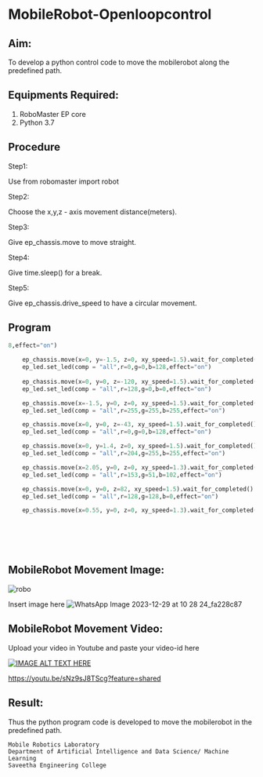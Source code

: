 # MobileRobot-Openloopcontrol
## Aim:

To develop a python control code to move the mobilerobot along the predefined path.

## Equipments Required:
1. RoboMaster EP core
2. Python 3.7

## Procedure

Step1:

Use from robomaster import robot

Step2:

Choose the x,y,z - axis movement distance(meters).

Step3:

Give ep_chassis.move to move straight.

Step4:

Give time.sleep() for a break.

Step5:

Give ep_chassis.drive_speed to have a circular movement.

## Program
```python
8,effect="on")

    ep_chassis.move(x=0, y=-1.5, z=0, xy_speed=1.5).wait_for_completed()
    ep_led.set_led(comp = "all",r=0,g=0,b=128,effect="on")
   
    ep_chassis.move(x=0, y=0, z=-120, xy_speed=1.5).wait_for_completed()
    ep_led.set_led(comp = "all",r=128,g=0,b=0,effect="on")

    ep_chassis.move(x=-1.5, y=0, z=0, xy_speed=1.5).wait_for_completed()
    ep_led.set_led(comp = "all",r=255,g=255,b=255,effect="on")

    ep_chassis.move(x=0, y=0, z=-43, xy_speed=1.5).wait_for_completed()
    ep_led.set_led(comp = "all",r=0,g=0,b=128,effect="on")

    ep_chassis.move(x=0, y=1.4, z=0, xy_speed=1.5).wait_for_completed()
    ep_led.set_led(comp = "all",r=204,g=255,b=255,effect="on")

    ep_chassis.move(x=2.05, y=0, z=0, xy_speed=1.3).wait_for_completed()
    ep_led.set_led(comp = "all",r=153,g=51,b=102,effect="on")

    ep_chassis.move(x=0, y=0, z=82, xy_speed=1.5).wait_for_completed()
    ep_led.set_led(comp = "all",r=128,g=128,b=0,effect="on")

    ep_chassis.move(x=0.55, y=0, z=0, xy_speed=1.3).wait_for_completed()



    
  
```

## MobileRobot Movement Image:

![robo](./img/robomaster.png)

Insert image here
![WhatsApp Image 2023-12-29 at 10 28 24_fa228c87](https://github.com/mythriekkaluri2005/mobilerobot-openloopcontrol/assets/150231422/03d56cba-b1d0-438b-9bde-2ee57b4cf6eb)



## MobileRobot Movement Video:

Upload your video in Youtube and paste your video-id here

[![IMAGE ALT TEXT HERE](https://img.youtube.com/vi/YOUTUBE_VIDEO_ID_HERE/0.jpg)](https://www.youtube.com/watch?v=YOUTUBE_VIDEO_ID_HERE)

https://youtu.be/sNz9sJ8TScg?feature=shared

## Result:
Thus the python program code is developed to move the mobilerobot in the predefined path.
```
Mobile Robotics Laboratory
Department of Artificial Intelligence and Data Science/ Machine Learning
Saveetha Engineering College
```
